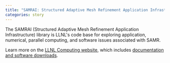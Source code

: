 ```yaml
---
title: "SAMRAI: Structured Adaptive Mesh Refinement Application Infrastructure"
categories: story
---
```


The SAMRAI (Structured Adaptive Mesh Refinement Application Infrastructure) library is LLNL's code base for exploring application, numerical, parallel computing, and software issues associated with SAMR.

Learn more on the [LLNL Computing website](https://computing.llnl.gov/projects/samrai), which includes [documentation and software downloads](https://computing.llnl.gov/projects/samrai/software).
